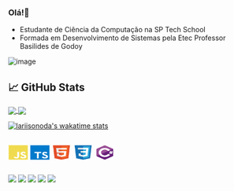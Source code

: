 ### Olá!👋

- Estudante de Ciência da Computação na SP Tech School
- Formada em Desenvolvimento de Sistemas pela Etec Professor Basilides de Godoy

![image](https://user-images.githubusercontent.com/82535458/219513113-556a4354-2fa1-4157-8cf5-2350db930b71.png)

## &#x1f4c8; GitHub Stats

<a href="https://github.com/LarissaSonoda/LarissaSonoda">
  <img align="center" src="https://github-readme-stats.vercel.app/api/top-langs/?username=LarissaSonoda&hide=html&title_color=ffffff&text_color=c9cacc&icon_color=2bbc8a&bg_color=1d1f21" />
</a>
<a href="https://github.com/LarissaSonoda/LarissaSonoda">
  <img align="center" src="https://github-readme-streak-stats.herokuapp.com/?user=LarissaSonoda&theme=dark&hide_border=false" />
</a>

[![lariisonoda's wakatime stats](https://github-readme-stats.vercel.app/api/wakatime?username=lariisonoda&show_icons=true&theme=merko)](https://github.com/LarissaSonoda/github-readme-stats)

<div style="display: inline_block"><br>
  <img align="center" alt="Lari-Js" height="30" width="40" src="https://raw.githubusercontent.com/devicons/devicon/master/icons/javascript/javascript-plain.svg">
  <img align="center" alt="Lari-Ts" height="30" width="40" src="https://raw.githubusercontent.com/devicons/devicon/master/icons/typescript/typescript-plain.svg">
  <img align="center" alt="Lari-HTML" height="30" width="40" src="https://raw.githubusercontent.com/devicons/devicon/master/icons/html5/html5-original.svg">
  <img align="center" alt="Lari-CSS" height="30" width="40" src="https://raw.githubusercontent.com/devicons/devicon/master/icons/css3/css3-original.svg">
  <img align="center" alt="Lari-Csharp" height="30" width="40" src="https://raw.githubusercontent.com/devicons/devicon/master/icons/csharp/csharp-original.svg">
</div>
  
  ##
  
  <div> 
  <a href="https://www.youtube.com/channel/UCzEzzaO8_wm8odxoE_NODgw" target="_blank"><img src="https://img.shields.io/badge/YouTube-FF0000?style=for-the-badge&logo=youtube&logoColor=white" target="_blank"></a>
  <a href="https://www.instagram.com/lariisonoda" target="_blank"><img src="https://img.shields.io/badge/-Instagram-%23E4405F?style=for-the-badge&logo=instagram&logoColor=white" target="_blank"></a>
 	<a href="https://www.twitch.tv/lahri_coven" target="_blank"><img src="https://img.shields.io/badge/Twitch-9146FF?style=for-the-badge&logo=twitch&logoColor=white" target="_blank"></a>
  <a href = "mailto:sonoda.lari@gmail.com"><img src="https://img.shields.io/badge/-Gmail-%23333?style=for-the-badge&logo=gmail&logoColor=white" target="_blank"></a>
  <a href="https://www.linkedin.com/in/larissa-sonoda-1915801bb/" target="_blank"><img src="https://img.shields.io/badge/-LinkedIn-%230077B5?style=for-the-badge&logo=linkedin&logoColor=white" target="_blank"></a> 
  
</div>
